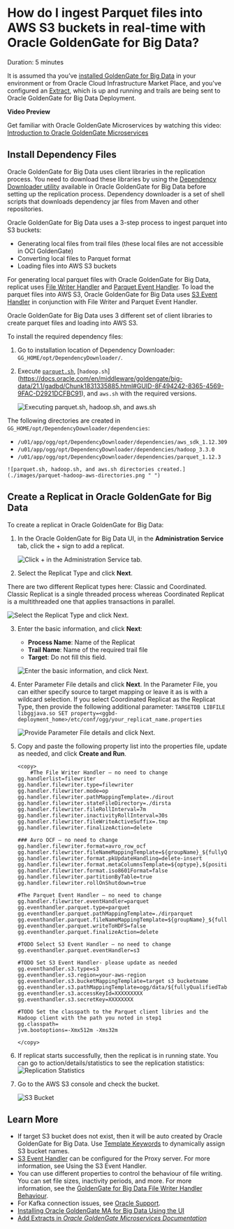 # How do I ingest Parquet files into AWS S3 buckets in real-time with Oracle GoldenGate for Big Data?
Duration: 5 minutes

It is assumed tha you’ve [installed GoldenGate for Big Data](https://docs.oracle.com/en/middleware/goldengate/big-data/21.1/gadbd/installing-oracle-goldengate-microservices-big-data.html#GUID-3145D2E1-C257-4C5D-A472-0EFAB31B6237) in your environment or from Oracle Cloud Infrastructure Market Place, and you've configured an [Extract](https://docs.oracle.com/en/middleware/goldengate/core/21.3/coredoc/extract-add-extract.html), which is up and running and trails are being sent to Oracle GoldenGate for Big Data Deployment. 

**Video Preview**

Get familiar with Oracle GoldenGate Microservices by watching this video: [Introduction to Oracle GoldenGate Microservices](youtube:aekcNiAYC7k)

## Install Dependency Files 

Oracle GoldenGate for Big Data uses client libraries in the replication process. You need to download these libraries by using the [Dependency Downloader utility](https://doc.oracle.com/en/middleware/goldengate/big-data/21.1/gadbd/dependency-downloader.html#GUID-6252EAFA-D76A-4A83-BB16-41BCCCC46194) available in Oracle GoldenGate for Big Data before setting up the replication process. Dependency downloader is a set of shell scripts that downloads dependency jar files from Maven and other repositories. 

Oracle GoldenGate for Big Data uses a 3-step process to ingest parquet into S3 buckets:
* Generating local files from trail files (these local files are not accessible in OCI GoldenGate)
* Converting local files to Parquet format
* Loading files into AWS S3 buckets

For generating local parquet files with Oracle GoldenGate for Big Data, replicat uses [File Writer Handler](https://docs.oracle.com/en/middleware/goldengate/big-data/21.1/gadbd/using-file-writer-handler.html#GUID-437D8DCD-62A2-416F-BAA3-E1826280DF51) and [Parquet Event Handler](https://docs.oracle.com/en/middleware/goldengate/big-data/21.1/gadbd/using-parquet-event-handler.html#GUID-5BE451BB-196E-4A9D-9F70-C0432851A322). To load the parquet files into AWS S3, Oracle GoldenGate for Big Data uses [S3 Event Handler](https://docs.oracle.com/en/middleware/goldengate/big-data/21.1/gadbd/using-s3-event-handler.html#GUID-9CEECD8E-9FBE-4E6C-B676-250406ECC811) in conjunction with File Writer and Parquet Event Handler.

Oracle GoldenGate for Big Data uses 3 different set of client libraries to create parquet files and loading into AWS S3. 

To install the required dependency files:
1. Go to installation location of Dependency Downloader: ```GG_HOME/opt/DependencyDownloader/```. 
2. Execute [```parquet.sh```](https://docs.oracle.com/en/middleware/goldengate/big-data/21.1/gadbd/using-parquet-event-handler.html#GUID-5BE451BB-196E-4A9D-9F70-C0432851A322), [```hadoop.sh```] (https://docs.oracle.com/en/middleware/goldengate/big-data/21.1/gadbd/Chunk1831335885.html#GUID-8F494242-8365-4569-9FAC-D2921DCFBC91), and ```aws.sh``` with the required versions. 

    ![Executing parquet.sh, hadoop.sh, and aws.sh](./images/parquet-hadoop-aws-execute.png " ")

The following directories are created in ```GG_HOME/opt/DependencyDownloader/dependencies```:

   * ```/u01/app/ogg/opt/DependencyDownloader/dependencies/aws_sdk_1.12.309```
   * ```/u01/app/ogg/opt/DependencyDownloader/dependencies/hadoop_3.3.0```
   * ```/u01/app/ogg/opt/DependencyDownloader/dependencies/parquet_1.12.3```

    ![parquet.sh, hadoop.sh, and aws.sh directories created.](./images/parquet-hadoop-aws-directories.png " ")

## Create a Replicat in Oracle GoldenGate for Big Data
To create a replicat in Oracle GoldenGate for Big Data:

1. In the Oracle GoldenGate for Big Data UI, in the **Administration Service** tab, click the + sign to add a replicat. 
    
    ![Click + in the Administration Service tab.](./images/common-admin-service-plus.png " ")

2. Select the Replicat Type and click **Next**.

There are two different Replicat types here: Classic and Coordinated. Classic Replicat is a single threaded process whereas Coordinated Replicat is a multithreaded one that applies transactions in parallel. 

![Select the Replicat Type and click Next.](./images/common-select-replicat-type.png " ")

3. Enter the basic information, and click **Next**:

    * **Process Name**: Name of the Replicat
    * **Trail Name**: Name of the required trail file
    * **Target**: Do not fill this field. 

    ![Enter the basic information, and click Next.](./images/common-basic-info-without-target.png " ")
    
4. Enter Parameter File details and click **Next**. In the Parameter File, you can either specify source to target mapping or leave it as is with a wildcard selection. If you select Coordinated Replicat as the Replicat Type, then provide the following additional parameter: ```TARGETDB LIBFILE libggjava.so SET property=<ggbd-deployment_home>/etc/conf/ogg/your_replicat_name.properties```

    ![Provide Parameter File details and click Next.](./images/common-parameter-files.png " ")

5. Copy and paste the following property list into the properties file, update as needed, and click **Create and Run**.

    ```  
    <copy>
        #The File Writer Handler – no need to change
    gg.handlerlist=filewriter
    gg.handler.filewriter.type=filewriter
    gg.handler.filewriter.mode=op
    gg.handler.filewriter.pathMappingTemplate=./dirout
    gg.handler.filewriter.stateFileDirectory=./dirsta
    gg.handler.filewriter.fileRollInterval=7m
    gg.handler.filewriter.inactivityRollInterval=30s
    gg.handler.filewriter.fileWriteActiveSuffix=.tmp
    gg.handler.filewriter.finalizeAction=delete

    ### Avro OCF – no need to change
    gg.handler.filewriter.format=avro_row_ocf
    gg.handler.filewriter.fileNameMappingTemplate=${groupName}_${fullyQualifiedTableName}_${currentTimestamp}.avro
    gg.handler.filewriter.format.pkUpdateHandling=delete-insert
    gg.handler.filewriter.format.metaColumnsTemplate=${optype},${position}
    gg.handler.filewriter.format.iso8601Format=false
    gg.handler.filewriter.partitionByTable=true
    gg.handler.filewriter.rollOnShutdown=true

    #The Parquet Event Handler – no need to change
    gg.handler.filewriter.eventHandler=parquet
    gg.eventhandler.parquet.type=parquet
    gg.eventhandler.parquet.pathMappingTemplate=./dirparquet
    gg.eventhandler.parquet.fileNameMappingTemplate=${groupName}_${fullyQualifiedTableName}_${currentTimestamp}.parquet
    gg.eventhandler.parquet.writeToHDFS=false
    gg.eventhandler.parquet.finalizeAction=delete

    #TODO Select S3 Event Handler – no need to change
    gg.eventhandler.parquet.eventHandler=s3

    #TODO Set S3 Event Handler- please update as needed
    gg.eventhandler.s3.type=s3
    gg.eventhandler.s3.region=your-aws-region
    gg.eventhandler.s3.bucketMappingTemplate=target s3 bucketname
    gg.eventhandler.s3.pathMappingTemplate=ogg/data/${fullyQualifiedTableName}
    gg.eventhandler.s3.accessKeyId=XXXXXXXXX
    gg.eventhandler.s3.secretKey=XXXXXXXX

    #TODO Set the classpath to the Parquet client libries and the Hadoop client with the path you noted in step1
    gg.classpath=
    jvm.bootoptions=-Xmx512m -Xms32m

    </copy>
    ```   
6. If replicat starts successfully, then the replicat is in running state. You can go to action/details/statistics to see the replication statistics: 
    ![Replication Statistics](./images/common-replication-status.png " ")

7. Go to the AWS S3 console and check the bucket. 

    ![S3 Bucket](./images/common-sbucket.png " ")

## Learn More
* If target S3 bucket does not exist, then it will be auto created by Oracle GoldenGate for Big Data. Use [Template Keywords](https://docs.oracle.com/en/middleware/goldengate/big-data/21.1/gadbd/template-keywords.html#GUID-742BA6BE-D446-4E21-8E38-7105AC9F5E5E) to dynamically assign S3 bucket names.
* [S3 Event Handler](https://docs.oracle.com/en/middleware/goldengate/big-data/21.1/gadbd/using-s3-event-handler.html#GUID-9CEECD8E-9FBE-4E6C-B676-250406ECC811) can be configured for the Proxy server. For more information, see Using the S3 Event Handler.
* You can use different properties to control the behaviour of file writing. You can set file sizes, inactivity periods, and more. For more information, see the [GoldenGate for Big Data File Writer Handler Behaviour](https://blogs.oracle.com/dataintegration/post/goldengate-for-big-data-file-writer-handler-behaviour).
* For Kafka connection issues, see [Oracle Support](https://support.oracle.com/knowledge/Middleware/2644967_1.html). 
* [Installing Oracle GoldenGate MA for Big Data Using the UI](https://docs.oracle.com/en/middleware/goldengate/big-data/21.1/gadbd/installing-oracle-goldengate-microservices-big-data.html#GUID-3145D2E1-C257-4C5D-A472-0EFAB31B6237)
* [Add Extracts in *Oracle GoldenGate Microservices Documentation*](https://docs.oracle.com/en/middleware/goldengate/core/21.3/coredoc/extract-add-extract.html)
